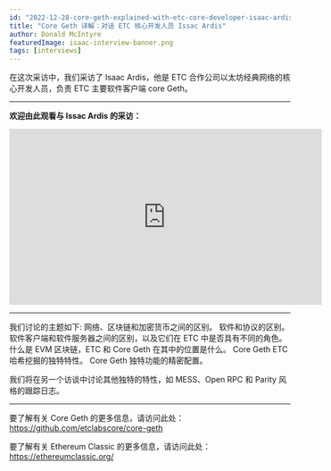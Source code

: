 ```yaml
---
id: "2022-12-28-core-geth-explained-with-etc-core-developer-isaac-ardis-cn"
title: "Core Geth 详解：对话 ETC 核心开发人员 Issac Ardis"
author: Donald McIntyre
featuredImage: isaac-interview-banner.png
tags: [interviews]
---
```


在这次采访中，我们采访了 Isaac Ardis，他是 ETC 合作公司以太坊经典网络的核心开发人员，负责 ETC 主要软件客户端 core Geth。

---

**欢迎由此观看与 Issac Ardis 的采访：**

<iframe width="560" height="315" src="https://www.youtube.com/embed/NHNr0EKkbD0" title="YouTube video player" frameborder="0" allow="accelerometer; autoplay; clipboard-write; encrypted-media; gyroscope; picture-in-picture" allowfullscreen></iframe>

---

我们讨论的主题如下:
网络、区块链和加密货币之间的区别。
软件和协议的区别。
软件客户端和软件服务器之间的区别，以及它们在 ETC 中是否具有不同的角色。
什么是 EVM 区块链，ETC 和 Core Geth 在其中的位置是什么。
Core Geth ETC 哈希挖掘的独特特性。
Core Geth 独特功能的精密配置。

我们将在另一个访谈中讨论其他独特的特性，如 MESS、Open RPC 和 Parity 风格的跟踪日志。

---

要了解有关 Core Geth 的更多信息，请访问此处：https://github.com/etclabscore/core-geth

要了解有关 Ethereum Classic 的更多信息，请访问此处：https://ethereumclassic.org/
